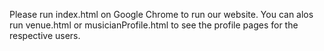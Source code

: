 Please run index.html on Google Chrome to run our website. You can alos run venue.html or musicianProfile.html to see the profile pages for the respective users.
